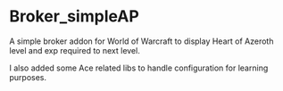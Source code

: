 # Broker_simpleAP
A simple broker addon for World of Warcraft to display Heart of Azeroth level and exp required to next level.

I also added some Ace related libs to handle configuration for learning purposes.
